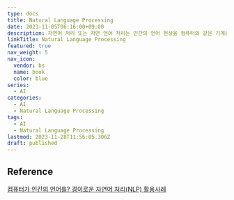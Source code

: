 ```yaml
---
type: docs
title: Natural Language Processing
date: 2023-11-05T06:16:00+09:00
description: 자연어 처리 또는 자연 언어 처리는 인간의 언어 현상을 컴퓨터와 같은 기계를 이용해서 묘사할 수 있도록 연구하고 이를 구현하는 인공지능의 주요 분야 중 하나
linkTitle: Natural Language Processing
featured: true
nav_weight: 5
nav_icon:
  vendor: bs
  name: book
  color: blue
series:
  - AI
categories:
  - AI
  - Natural Language Processing
tags:
  - AI
  - Natural Language Processing
lastmod: 2023-11-28T11:56:05.306Z
draft: published
---
```


## Reference

[컴퓨터가 인간의 언어를? 경이로운 자연어 처리(NLP) 활용사례](https://yozm.wishket.com/magazine/detail/239/)
